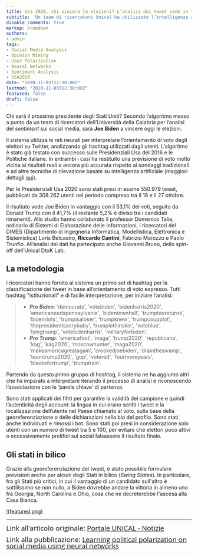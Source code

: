 ```yaml
---
title: Usa 2020, chi vincerà le elezioni? L’analisi dei tweet vede in testa Biden
subtitle: 'Un team di ricercatori Unical ha utilizzato l’intelligenza artificiale per interpretare l’orientamento di voto degli elettori attraverso gli hashtag usati. La tecnica era stata testata con successo sulle Presidenziali 2016 e sulle Politiche italiane'
disable_comments: true
markup: kramdown
authors:
- admin
tags:
- Social Media Analysis
- Opinion Mining
- User Polarization
- Neural Networks
- Sentiment Analysis
- USA2020
date: "2020-11-03T12:30:00Z"
lastmod: "2020-11-03T12:30:00Z"
featured: false
draft: false	
---
```


Chi sarà il prossimo presidente degli Stati Uniti? Secondo l’algoritmo messo a punto da un team di ricercatori dell’Università della Calabria per l’analisi del *sentiment* sui social media, sarà **Joe Biden** a vincere oggi le elezioni.

Il sistema utilizza le reti neurali per interpretare l’orientamento di voto degli elettori su Twitter, analizzando gli hashtag utilizzati dagli utenti. L’algoritmo è stato già testato con successo sulle Presidenziali Usa del 2016 e le Politiche italiane. In entrambi i casi ha restituito una previsione di voto molto vicina ai risultati reali e ancora più accurata rispetto ai sondaggi tradizionali e ad altre tecniche di rilevazione basate su intelligenza artificiale (maggiori dettagli [qui](/post/iom/)).

Per le Presidenziali Usa 2020 sono stati presi in esame 550.979 tweet, pubblicati da 308.262 utenti nel periodo compreso tra il 18 e il 27 ottobre.

Il risultato vede Joe Biden in vantaggio con il 53,1% dei voti, seguito da Donald Trump con il 41,7% (il restante 5,2% è diviso tra i candidati rimanenti). Allo studio hanno collaborato il professor Domenico Talia, ordinario di Sistemi di Elaborazione delle Informazioni, i ricercatori del DIMES (Dipartimento di Ingegneria Informatica, Modellistica, Elettronica e Sistemistica) Loris Belcastro, **Riccardo Cantini**, Fabrizio Marozzo e Paolo Trunfio. All’analisi dei dati ha partecipato anche Giovanni Bruno, dello spin-off dell’Unical DtoK Lab.

## La metodologia
I ricercatori hanno fornito al sistema un primo set di hashtag per la classificazione dei tweet in base all’orientamento di voto espresso. Tutti hashtag "istituzionali" e di facile interpretazione, per iniziare l’analisi:
> - ***Pro Biden***: 'democrats', 'votebiden', 'bidenharris2020', ‘americaneedspennsylvania', 'bidentownhall', 'trumptaxreturns', 'bidenriots', 'trumpisaloser', 'trumpknew', 'trumpcoupplot', 'thepresidentisacrybaby', 'trumplethinskin', 'voteblue', 'lyingtrump', 'votebidenharris', 'militaryforbiden'.
> - ***Pro Trump***: 'americafirst', 'maga', 'trump2020', 'republicans', 'kag', 'kag2020', 'moscowhunter', 'maga2020', 'makeamericagreatagain', 'crookedjoebiden', 'draintheswamp', 'teamtrump2020', 'gop', 'votered', 'fourmoreyears', 'blacksfortrump', 'trumptrain'.

Partendo da questo primo gruppo di hashtag, il sistema ne ha aggiunto altri che ha imparato a interpretare iterando il processo di analisi e riconoscendo l’associazione con le ‘parole chiave’ di partenza.

Sono stati applicati dei filtri per garantire la validità del campione e quindi l’autenticità degli account: la lingua in cui erano scritti i tweet e la localizzazione dell’utente nel Paese chiamato al voto, sulla base della georeferenziazione o delle dichiarazioni nella bio del profilo. Sono stati anche individuati e rimossi i bot. Sono stati poi presi in considerazione solo utenti con un numero di tweet tra 5 e 100, per evitare che elettori poco attivi o eccessivamente prolifici sul social falsassero il risultato finale.

## Gli stati in bilico
Grazie alla georeferenziazione dei tweet, è stato possibile formulare previsioni anche per alcuni degli Stati in bilico (*Swing States*). In particolare, fra gli Stati più critici, in cui il vantaggio di un candidato sull'altro è sottilissimo se non nullo, a Biden dovrebbe andare la vittoria in almeno uno fra Georgia, North Carolina e Ohio, cosa che ne decreterebbe l'ascesa alla Casa Bianca. 

[!(featured.png)](https://www.youtube.com/watch?v=XqDVzj0IiYs&feature=emb_logo)

<hr>
<p><span style="font-size:14.0pt;line-height:90%;font-family:
&quot;Open Sans&quot;,sans-serif">Link all'articolo originale: <a href="https://www.unical.it/portale/portaltemplates/view/view.cfm?103993" target="_blank">Portale UNICAL - Notizie</a></span></p>
<p><span style="font-size:14.0pt;line-height:90%;font-family:
&quot;Open Sans&quot;,sans-serif">Link alla pubblicazione: <a href="https://ieeexplore.ieee.org/document/9026882" target="_blank">Learning political polarization on social media using neural networks</a></span></p>